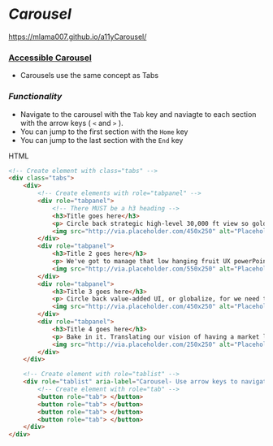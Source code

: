 # ***Carousel***

https://mlama007.github.io/a11yCarousel/

### [Accessible Carousel](https://codepen.io/mlama007/pen/JBKbdZ) 
* Carousels use the same concept as Tabs


### _Functionality_
* Navigate to the carousel with the `Tab` key and naviagte to each section with the arrow keys ( `<` and `>` ).
* You can jump to the first section with the `Home` key
* You can jump to the last section with the `End` key

HTML
```html
<!-- Create element with class="tabs" -->
<div class="tabs">
    <div>
        <!-- Create elements with role="tabpanel" -->
        <div role="tabpanel">
            <!-- There MUST be a h3 heading -->
            <h3>Title goes here</h3>
            <p> Circle back strategic high-level 30,000 ft view so golden goose, yet today shall be a cloudy day, thanks to blue sky thinking. </p>
            <img src="http://via.placeholder.com/450x250" alt="Placeholder image- gray box">
        </div>
        <div role="tabpanel">
            <h3>Title 2 goes here</h3>
            <p> We've got to manage that low hanging fruit UX powerPointless, yet baseline the procedure and samepage your department..</p>
            <img src="http://via.placeholder.com/550x250" alt="Placeholder image- gray box">
        </div>
        <div role="tabpanel">
            <h3>Title 3 goes here</h3>
            <p> Circle back value-added UI, or globalize, for we need to harvest synergy effects. Design thinking.</p>
            <img src="http://via.placeholder.com/450x250" alt="Placeholder image- gray box">
        </div>
        <div role="tabpanel">
            <h3>Title 4 goes here</h3>
            <p> Bake in it. Translating our vision of having a market leading platfrom digital literacy for thought shower cannibalize.</p>
            <img src="http://via.placeholder.com/250x250" alt="Placeholder image- gray box">
        </div>
    </div>

    <!-- Create element with role="tablist" -->
    <div role="tablist" aria-label="Carousel- Use arrow keys to navigate">
        <!-- Create element with role="tab" -->
        <button role="tab"> </button>
        <button role="tab"> </button>
        <button role="tab"> </button>
        <button role="tab"> </button>
    </div>
</div>
```